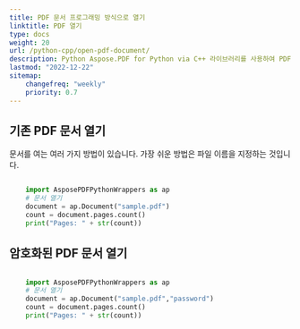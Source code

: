 ```yaml
---
title: PDF 문서 프로그래밍 방식으로 열기
linktitle: PDF 열기
type: docs
weight: 20
url: /python-cpp/open-pdf-document/
description: Python Aspose.PDF for Python via C++ 라이브러리를 사용하여 PDF 파일을 여는 방법을 알아보세요. 기존 PDF, 스트림의 문서, 암호화된 PDF 문서를 열 수 있습니다.
lastmod: "2022-12-22"
sitemap:
    changefreq: "weekly"
    priority: 0.7
---
```


## 기존 PDF 문서 열기

문서를 여는 여러 가지 방법이 있습니다. 가장 쉬운 방법은 파일 이름을 지정하는 것입니다.

```python

    import AsposePDFPythonWrappers as ap
    # 문서 열기
    document = ap.Document("sample.pdf")
    count = document.pages.count()
    print("Pages: " + str(count))
```

## 암호화된 PDF 문서 열기

```python

    import AsposePDFPythonWrappers as ap
    # 문서 열기
    document = ap.Document("sample.pdf","password")
    count = document.pages.count()
    print("Pages: " + str(count))
```